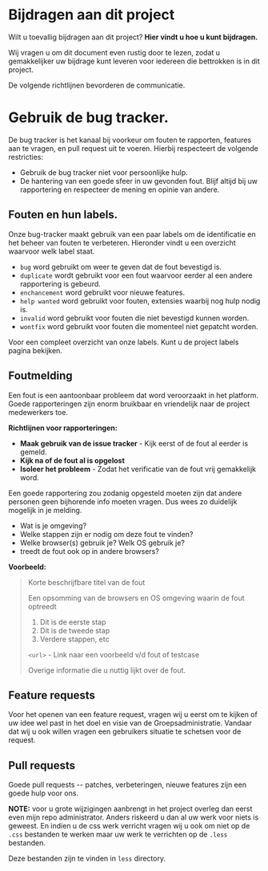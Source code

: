 # Bijdragen aan dit project 

Wilt u toevallig bijdragen aan dit project? **Hier vindt u hoe u kunt bijdragen.**

Wij vragen u om dit document even rustig door te lezen, zodat u gemakkelijker uw bijdrage kunt leveren voor iedereen die bettrokken is in dit project.

De volgende richtlijnen bevorderen de communicatie.
 
# Gebruik de bug tracker. 

De bug tracker is het kanaal bij voorkeur om fouten te rapporten, features aan te vragen, en pull request uit te voeren. 
Hierbij respecteert de volgende restricties:

- Gebruik de bug tracker niet voor persoonlijke hulp. 
- De hantering van een goede sfeer in uw gevonden fout. Blijf altijd bij uw rapportering en respecteer de mening en opinie van andere.

## Fouten en hun labels.

Onze bug-tracker maakt gebruik van een paar labels om de identificatie en het beheer van fouten te verbeteren. Hieronder vindt u een overzicht waarvoor welk label staat.

- `bug` word gebruikt om weer te geven dat de fout bevestigd is. 
- `duplicate` wordt gebruikt voor een fout waarvoor eerder al een andere rapportering is gebeurd.
- `enchancement` word gebruikt voor nieuwe features. 
- `help wanted` word gebruikt voor fouten, extensies waarbij nog hulp nodig is. 
- `invalid` word gebruikt voor fouten die niet bevestigd kunnen worden. 
- `wontfix` word gebruikt voor fouten die momenteel niet gepatcht worden. 

Voor een compleet overzicht van onze labels. Kunt u de project labels pagina bekijken. 

## Foutmelding 

Een fout is een aantoonbaar probleem dat word veroorzaakt in het platform. Goede rapporteringen zijn enorm bruikbaar en vriendelijk
naar de project medewerkers toe. 

**Richtlijnen voor rapporteringen:**

- **Maak gebruik van de issue tracker** - Kijk eerst of de fout al eerder is gemeld. 
- **Kijk na of de fout al is opgelost** 
- **Isoleer het probleem** - Zodat het verificatie van de fout vrij gemakkelijk word. 

Een goede rapportering zou zodanig opgesteld moeten zijn dat andere personen geen bijhorende info moeten vragen. Dus wees zo duidelijk mogelijk
in je melding. 

- Wat is je omgeving? 
- Welke stappen zijn er nodig om deze fout te vinden? 
- Welke browser(s) gebruik je? Welk OS gebruik je? 
- treedt de fout ook op in andere browsers?

**Voorbeeld:**

> Korte beschrijfbare titel van de fout
>
> Een opsomming van de browsers en OS omgeving waarin de fout optreedt
>
> 1. Dit is de eerste stap
> 2. Dit is de tweede stap
> 3. Verdere stappen, etc
>
> `<url>` - Link naar een voorbeeld v/d fout of testcase
>
> Overige informatie die u nuttig lijkt over de fout. 


## Feature requests 

Voor het openen van een feature request, vragen wij u eerst om te kijken of uw idee wel past in het doel en visie van de Groepsadministratie. 
Vandaar dat wij u ook willen vragen een gebruikers situatie te schetsen voor de request. 

## Pull requests 

Goede pull requests -- patches, verbeteringen, nieuwe features zijn een goede hulp voor ons. 

**NOTE:** voor u grote wijzigingen aanbrengt in het project overleg dan eerst even mijn repo administrator. Anders riskeerd u dan al uw werk voor niets
 is geweest. En indien u de css werk verricht vragen wij u ook om niet op de `.css` bestanden te werken maar uw werk te verrichten op de `.less` bestanden.
 
 Deze bestanden zijn te vinden in `less` directory.
